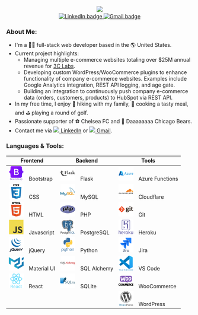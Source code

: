 <div align="center">
  <img src="https://res.cloudinary.com/detcvmtip/image/upload/v1656448763/hiking_dscajk.jpg" height="200" width="auto"/>
  <div>
    <a href="https://www.linkedin.com/in/pjkozlowskijr/">
      <img src="https://img.shields.io/badge/LinkedIn-blue?logo=linkedin&logoColor=white&style=for-the-badge" alt="LinkedIn badge">
    </a>
    <a href="mailto:pjkozlowskijr@gmail.com">
      <img src="https://img.shields.io/badge/Gmail-red?logo=gmail&logoColor=white&style=for-the-badge" alt="Gmail badge">
    </a>
  </div>
</div>

### About Me: 

- I'm a :technologist: full-stack web developer based in the :earth_americas: United States.
- Current project highlights:
  - Managing multiple e-commerce websites totaling over $25M annual revenue for [3C Labs](https://www.3cllc.co/).
  - Developing custom WordPress/WooCommerce plugins to enhance functionality of company e-commerce websites. Examples include Google Analytics integration, REST API logging, and age gate.
  - Building an integration to continuously push company e-commerce data (orders, customers, products) to HubSpot via REST API.
- In my free time, I enjoy :hiking_boot: hiking with my family, :taco: cooking a tasty meal, and :golf: playing a round of golf.
- Passionate supporter of :soccer: Chelsea FC and :football: Daaaaaaaa Chicago Bears.
- Contact me via [<img src="https://res.cloudinary.com/detcvmtip/image/upload/v1656455350/linkedin_wtgzer.png" height="16"> LinkedIn](https://www.linkedin.com/in/pjkozlowskijr/) or [<img src="https://res.cloudinary.com/detcvmtip/image/upload/v1656455825/gmail_qokeeq.png" height="16"> Gmail](mailto:pjkozlowskijr@gmail.com).

### Languages & Tools:

<table>
    <thead>
        <tr>
            <th scope="col">Frontend</th>
            <th scope="col">Backend</th>
            <th scope="col">Tools</th>
        </tr>
    </thead>
    <tbody>
        <tr>
            <td><img src="https://github.com/devicons/devicon/blob/master/icons/bootstrap/bootstrap-original-wordmark.svg" alt="Bootstrap" height="40" width="40">&emsp;Bootstrap</td>
            <td><img src="https://github.com/devicons/devicon/blob/master/icons/flask/flask-original-wordmark.svg" alt="Flask" height="40" width="40">&emsp;Flask</td>
            <td><img src="https://github.com/devicons/devicon/blob/master/icons/azure/azure-original-wordmark.svg" alt="Azure Functions" height="40" width="40">&emsp;Azure Functions</td>
        </tr>
        <tr>
            <td><img src="https://github.com/devicons/devicon/blob/master/icons/css3/css3-original-wordmark.svg" alt="CSS3" height="40" width="40">&emsp;CSS</td>
            <td><img src="https://github.com/devicons/devicon/blob/master/icons/mysql/mysql-original-wordmark.svg" alt="MySQL" height="40" width="40">&emsp;MySQL</td>
            <td><img src="https://github.com/devicons/devicon/blob/master/icons/cloudflare/cloudflare-original-wordmark.svg" alt="Cloudflare" height="40" width="40">&emsp;Cloudflare</td>
        </tr>
        <tr>
            <td><img src="https://github.com/devicons/devicon/blob/master/icons/html5/html5-original-wordmark.svg" alt="HTML5" height="40" width="40">&emsp;HTML</td>
            <td><img src="https://github.com/devicons/devicon/blob/master/icons/php/php-original.svg" alt="PHP" height="40" width="40">&emsp;PHP</td>
            <td><img src="https://github.com/devicons/devicon/blob/master/icons/git/git-original-wordmark.svg" alt="Git" height="40" width="40">&emsp;Git</td>
        </tr>
        <tr>
            <td><img src="https://github.com/devicons/devicon/blob/master/icons/javascript/javascript-original.svg" alt="JavaScript" height="40" width="40">&emsp;Javascript</td>
            <td><img src="https://github.com/devicons/devicon/blob/master/icons/postgresql/postgresql-original-wordmark.svg" alt="PostgreSQL" height="40" width="40">&emsp;PostgreSQL</td>
            <td><img src="https://github.com/devicons/devicon/blob/master/icons/heroku/heroku-original-wordmark.svg" alt="Heroku" height="40" width="40">&emsp;Heroku</td>
        </tr>
        <tr>
            <td><img src="https://github.com/devicons/devicon/blob/master/icons/jquery/jquery-original-wordmark.svg" alt="jQuery" height="40" width="40">&emsp;jQuery</td>
            <td><img src="https://github.com/devicons/devicon/blob/master/icons/python/python-original-wordmark.svg" alt="Python" height="40" width="40">&emsp;Python</td>
            <td><img src="https://github.com/devicons/devicon/blob/master/icons/jira/jira-original-wordmark.svg" alt="Jira" height="40" width="40">&emsp;Jira</td>
        </tr>
        <tr>
            <td><img src="https://github.com/devicons/devicon/blob/master/icons/materialui/materialui-original.svg" alt="MUI" height="40" width="40">&emsp;Material UI</td>
            <td><img src="https://github.com/devicons/devicon/blob/master/icons/sqlalchemy/sqlalchemy-original-wordmark.svg" alt="SQL Alchemy" height="40" width="40">&emsp;SQL Alchemy</td>
            <td><img src="https://github.com/devicons/devicon/blob/master/icons/vscode/vscode-original-wordmark.svg" alt="VS Code" height="40" width="40">&emsp;VS Code</td>
        </tr>
        <tr>
            <td><img src="https://github.com/devicons/devicon/blob/master/icons/react/react-original-wordmark.svg" alt="React" height="40" width="40">&emsp;React</td>
            <td><img src="https://github.com/devicons/devicon/blob/master/icons/sqlite/sqlite-original-wordmark.svg" alt="SQLite" height="40" width="40">&emsp;SQLite</td>
            <td><img src="https://github.com/devicons/devicon/blob/master/icons/woocommerce/woocommerce-original-wordmark.svg" alt="WooCommerce" height="40" width="40">&emsp;WooCommerce</td>
        </tr>
        <tr>
            <td></td>
            <td></td>
            <td><img src="https://github.com/devicons/devicon/blob/master/icons/wordpress/wordpress-original.svg" alt="WordPress" height="40" width="40">&emsp;WordPress</td>
        </tr>
    </tbody>
</table>
